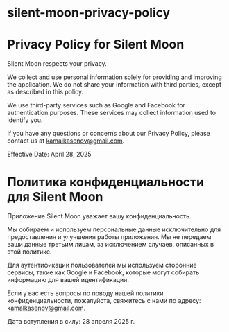 # silent-moon-privacy-policy

# Privacy Policy for Silent Moon

Silent Moon respects your privacy.

We collect and use personal information solely for providing and improving the application. We do not share your information with third parties, except as described in this policy.

We use third-party services such as Google and Facebook for authentication purposes. These services may collect information used to identify you.

If you have any questions or concerns about our Privacy Policy, please contact us at kamalkasenov@gmail.com.

Effective Date: April 28, 2025


# Политика конфиденциальности для Silent Moon

Приложение Silent Moon уважает вашу конфиденциальность.

Мы собираем и используем персональные данные исключительно для предоставления и улучшения работы приложения. Мы не передаем ваши данные третьим лицам, за исключением случаев, описанных в этой политике.

Для аутентификации пользователей мы используем сторонние сервисы, такие как Google и Facebook, которые могут собирать информацию для вашей идентификации.

Если у вас есть вопросы по поводу нашей политики конфиденциальности, пожалуйста, свяжитесь с нами по адресу: kamalkasenov@gmail.com.

Дата вступления в силу: 28 апреля 2025 г.
